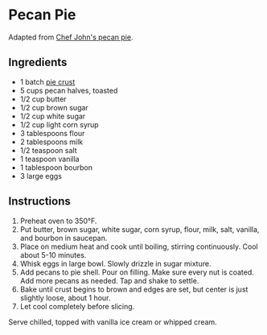 # Pecan Pie

Adapted from [Chef John's pecan pie](http://foodwishes.blogspot.com/2014/04/an-amazing-award-winning-pecan.html).

## Ingredients

- 1 batch [pie crust](pie-crust.md)
- 5 cups pecan halves, toasted
- 1/2 cup butter
- 1/2 cup brown sugar
- 1/2 cup white sugar
- 1/2 cup light corn syrup
- 3 tablespoons flour
- 2 tablespoons milk
- 1/2 teaspoon salt
- 1 teaspoon vanilla
- 1 tablespoon bourbon
- 3 large eggs

## Instructions

1. Preheat oven to 350°F.
2. Put butter, brown sugar, white sugar, corn syrup, flour, milk, salt, vanilla, and bourbon in saucepan.
3. Place on medium heat and cook until boiling, stirring continuously. Cool about 5-10 minutes.
4. Whisk eggs in large bowl. Slowly drizzle in sugar mixture.
5. Add pecans to pie shell. Pour on filling. Make sure every nut is coated. Add more pecans as needed. Tap and shake to settle.
6. Bake until crust begins to brown and edges are set, but center is just slightly loose, about 1 hour.
7. Let cool completely before slicing.

Serve chilled, topped with vanilla ice cream or whipped cream.
